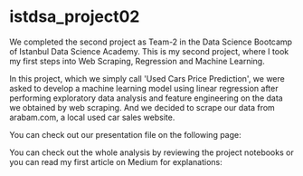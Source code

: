 # istdsa_project02
We completed the second project as Team-2 in the Data Science Bootcamp of Istanbul Data Science Academy. This is my second project, where I took my first steps into Web Scraping, Regression and Machine Learning.

In this project, which we simply call 'Used Cars Price Prediction', we were asked to develop a machine learning model using linear regression after performing exploratory data analysis and feature engineering on the data we obtained by web scraping. And we decided to scrape our data from arabam.com, a local used car sales website.

You can check out our presentation file on the following page:

You can check out the whole analysis by reviewing the project notebooks or you can read my first article on Medium for explanations:
